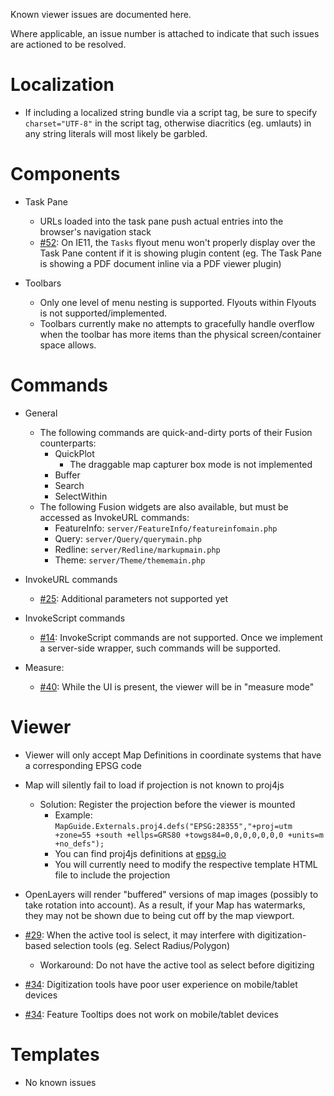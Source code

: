 Known viewer issues are documented here.

Where applicable, an issue number is attached to indicate that such issues are actioned to be resolved.

Localization
============

 * If including a localized string bundle via a script tag, be sure to specify `charset="UTF-8"` in the script tag, otherwise diacritics (eg. umlauts) in any string literals will most likely be garbled.

Components
==========

 * Task Pane
   * URLs loaded into the task pane push actual entries into the browser's navigation stack
   * [#52](https://github.com/jumpinjackie/mapguide-react-layout/issues/52): On IE11, the `Tasks` flyout menu won't properly display over the Task Pane content if it is showing plugin content (eg. The Task Pane is showing a PDF document inline via a PDF viewer plugin)

 * Toolbars
   * Only one level of menu nesting is supported. Flyouts within Flyouts is not supported/implemented.
   * Toolbars currently make no attempts to gracefully handle overflow when the toolbar has more items than the physical screen/container space allows. 

Commands
========

 * General
   * The following commands are quick-and-dirty ports of their Fusion counterparts:
     * QuickPlot
       * The draggable map capturer box mode is not implemented
     * Buffer
     * Search
     * SelectWithin
   * The following Fusion widgets are also available, but must be accessed as InvokeURL commands:
     * FeatureInfo: `server/FeatureInfo/featureinfomain.php`
     * Query: `server/Query/querymain.php`
     * Redline: `server/Redline/markupmain.php`
     * Theme: `server/Theme/thememain.php`

 * InvokeURL commands
   * [#25](https://github.com/jumpinjackie/mapguide-react-layout/issues/25): Additional parameters not supported yet

 * InvokeScript commands
   * [#14](https://github.com/jumpinjackie/mapguide-react-layout/issues/14): InvokeScript commands are not supported. Once we implement a server-side wrapper, such commands will be supported.

 * Measure:
   * [#40](https://github.com/jumpinjackie/mapguide-react-layout/issues/40): While the UI is present, the viewer will be in "measure mode" 

Viewer
======

 * Viewer will only accept Map Definitions in coordinate systems that have a corresponding EPSG code

 * Map will silently fail to load if projection is not known to proj4js
   * Solution: Register the projection before the viewer is mounted
      * Example: `MapGuide.Externals.proj4.defs("EPSG:28355","+proj=utm +zone=55 +south +ellps=GRS80 +towgs84=0,0,0,0,0,0,0 +units=m +no_defs");`
      * You can find proj4js definitions at [epsg.io](http://epsg.io)
      * You will currently need to modify the respective template HTML file to include the projection

 * OpenLayers will render "buffered" versions of map images (possibly to take rotation into account). As a result, if your Map has watermarks, they may not be shown due to being cut off by the map viewport.

 * [#29](https://github.com/jumpinjackie/mapguide-react-layout/issues/29): When the active tool is select, it may interfere with digitization-based selection tools (eg. Select Radius/Polygon)
   * Workaround: Do not have the active tool as select before digitizing

 * [#34](https://github.com/jumpinjackie/mapguide-react-layout/issues/34): Digitization tools have poor user experience on mobile/tablet devices
 * [#34](https://github.com/jumpinjackie/mapguide-react-layout/issues/34): Feature Tooltips does not work on mobile/tablet devices

Templates
=========

 * No known issues
